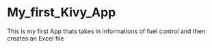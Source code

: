 # My_first_Kivy_App
This is my first App thats takes in informations of fuel control and then creates an Excel file
